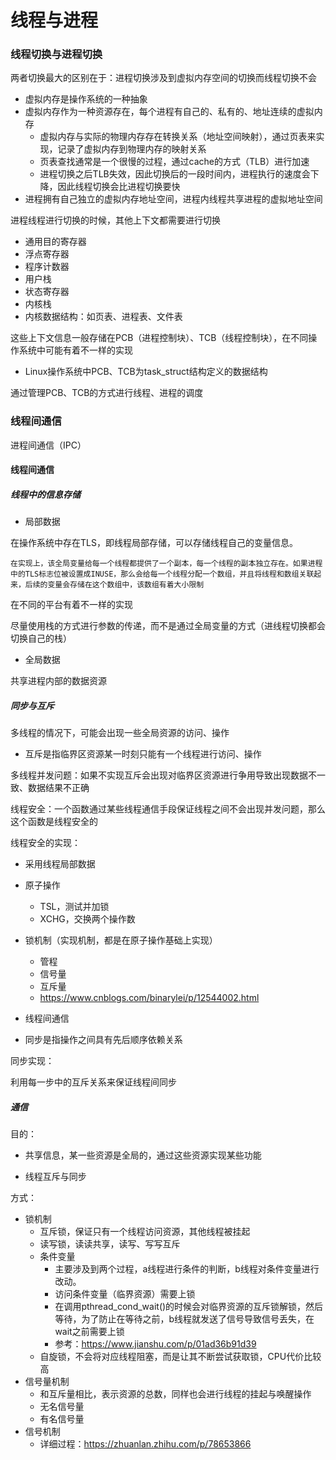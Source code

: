 # 线程与进程

### 线程切换与进程切换

两者切换最大的区别在于：进程切换涉及到虚拟内存空间的切换而线程切换不会

* 虚拟内存是操作系统的一种抽象
* 虚拟内存作为一种资源存在，每个进程有自己的、私有的、地址连续的虚拟内存
  * 虚拟内存与实际的物理内存存在转换关系（地址空间映射），通过页表来实现，记录了虚拟内存到物理内存的映射关系
  * 页表查找通常是一个很慢的过程，通过cache的方式（TLB）进行加速
  * 进程切换之后TLB失效，因此切换后的一段时间内，进程执行的速度会下降，因此线程切换会比进程切换要快
* 进程拥有自己独立的虚拟内存地址空间，进程内线程共享进程的虚拟地址空间

进程线程进行切换的时候，其他上下文都需要进行切换

* 通用目的寄存器
* 浮点寄存器
* 程序计数器
* 用户栈
* 状态寄存器
* 内核栈
* 内核数据结构：如页表、进程表、文件表

这些上下文信息一般存储在PCB（进程控制块）、TCB（线程控制块），在不同操作系统中可能有着不一样的实现

* Linux操作系统中PCB、TCB为task_struct结构定义的数据结构

通过管理PCB、TCB的方式进行线程、进程的调度



### 线程间通信

进程间通信（IPC）

#### 线程间通信

##### 线程中的信息存储

* 局部数据

在操作系统中存在TLS，即线程局部存储，可以存储线程自己的变量信息。

```
在实现上，该全局变量给每一个线程都提供了一个副本，每一个线程的副本独立存在。如果进程中的TLS标志位被设置成INUSE，那么会给每一个线程分配一个数组，并且将线程和数组关联起来，后续的变量会存储在这个数组中，该数组有着大小限制
```

在不同的平台有着不一样的实现

尽量使用栈的方式进行参数的传递，而不是通过全局变量的方式（进线程切换都会切换自己的栈）

* 全局数据

共享进程内部的数据资源



##### 同步与互斥

多线程的情况下，可能会出现一些全局资源的访问、操作

* 互斥是指临界区资源某一时刻只能有一个线程进行访问、操作

多线程并发问题：如果不实现互斥会出现对临界区资源进行争用导致出现数据不一致、数据结果不正确

线程安全：一个函数通过某些线程通信手段保证线程之间不会出现并发问题，那么这个函数是线程安全的

线程安全的实现：

* 采用线程局部数据

* 原子操作

  * TSL，测试并加锁
  * XCHG，交换两个操作数

* 锁机制（实现机制，都是在原子操作基础上实现）

  * 管程
  * 信号量
  * 互斥量
  * https://www.cnblogs.com/binarylei/p/12544002.html

* 线程间通信

  

* 同步是指操作之间具有先后顺序依赖关系

同步实现：

利用每一步中的互斥关系来保证线程间同步



##### 通信

目的：

* 共享信息，某一些资源是全局的，通过这些资源实现某些功能

* 线程互斥与同步

方式：

* 锁机制
  * 互斥锁，保证只有一个线程访问资源，其他线程被挂起
  * 读写锁，读读共享，读写、写写互斥
  * 条件变量
    * 主要涉及到两个过程，a线程进行条件的判断，b线程对条件变量进行改动。
    * 访问条件变量（临界资源）需要上锁
    * 在调用pthread_cond_wait()的时候会对临界资源的互斥锁解锁，然后等待，为了防止在等待之前，b线程就发送了信号导致信号丢失，在wait之前需要上锁
    * 参考：https://www.jianshu.com/p/01ad36b91d39
  * 自旋锁，不会将对应线程阻塞，而是让其不断尝试获取锁，CPU代价比较高
* 信号量机制
  * 和互斥量相比，表示资源的总数，同样也会进行线程的挂起与唤醒操作
  * 无名信号量
  * 有名信号量
* 信号机制
  * 详细过程：https://zhuanlan.zhihu.com/p/78653866

